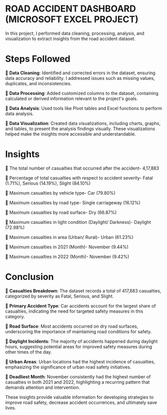 # ROAD ACCIDENT DASHBOARD (MICROSOFT EXCEL PROJECT)

In this project, I performed data cleaning, processing, analysis, and visualization to extract insights from the road accident dataset.

# Steps Followed

🔸 **Data Cleaning**: Identified and corrected errors in the dataset, ensuring data accuracy and reliability. I addressed issues such as missing values, duplicates, and inconsistencies.

🔸 **Data Processing**: Added customized columns to the dataset, containing calculated or derived information relevant to the project's goals.

🔸 **Data Analysis**: Used tools like Pivot tables and Excel functions to perform data analysis.

🔸 **Data Visualization**: Created data visualizations, including charts, graphs, and tables, to present the analysis findings visually. These visualizations helped make the insights more accessible and understandable.

# Insights

🔹 The total number of casualties that occurred after the accident- 4,17,883

🔹 Percentage of total casualties with respect to accident severity- Fatal (1.71%), Serious (14.19%), Slight (84.10%)

🔹 Maximum casualties by vehicle type- Car (79.80%)

🔹 Maximum casualties by road type- Single carriageway (16.12%)

🔹 Maximum casualties by road surface- Dry (66.87%)

🔹 Maximum casualties in light condition (Daylight/ Darkness)- Daylight (72.98%)

🔹 Maximum casualties in area (Urban/ Rural)- Urban (61.23%)

🔹 Maximum casualties in 2021 (Month)- November (9.44%)

🔹 Maximum casualties in 2022 (Month)- November (9.42%)

# Conclusion

🔎 **Casualties Breakdown**: The dataset records a total of 417,883 casualties, categorized by severity as Fatal, Serious, and Slight.

🔎 **Primary Accident Type**: Car accidents account for the largest share of casualties, indicating the need for targeted safety measures in this category.

🔎 **Road Surface**: Most accidents occurred on dry road surfaces, underscoring the importance of maintaining road conditions for safety.

🔎 **Daylight Incidents**: The majority of accidents happened during daylight hours, suggesting potential areas for improved safety measures during other times of the day.

🔎 **Urban Areas**: Urban locations had the highest incidence of casualties, emphasizing the significance of urban road safety initiatives.

🔎 **Deadliest Month**: November consistently had the highest number of casualties in both 2021 and 2022, highlighting a recurring pattern that demands attention and intervention.

These insights provide valuable information for developing strategies to improve road safety, decrease accident occurrences, and ultimately save lives.


 
